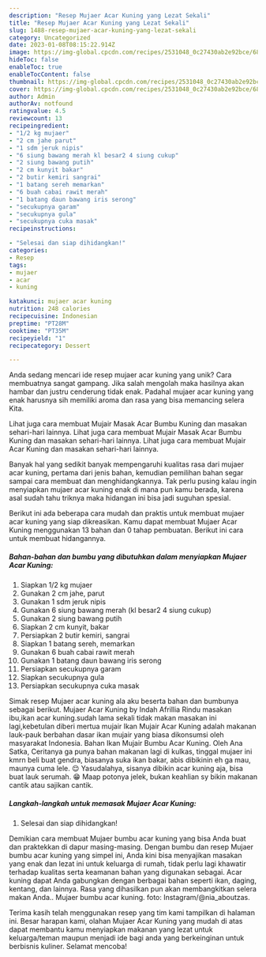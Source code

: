 ```yaml
---
description: "Resep Mujaer Acar Kuning yang Lezat Sekali"
title: "Resep Mujaer Acar Kuning yang Lezat Sekali"
slug: 1488-resep-mujaer-acar-kuning-yang-lezat-sekali
category: Uncategorized
date: 2023-01-08T08:15:22.914Z
image: https://img-global.cpcdn.com/recipes/2531048_0c27430ab2e92bce/680x482cq70/mujaer-acar-kuning-foto-resep-utama.jpg
hideToc: false
enableToc: true
enableTocContent: false
thumbnail: https://img-global.cpcdn.com/recipes/2531048_0c27430ab2e92bce/680x482cq70/mujaer-acar-kuning-foto-resep-utama.jpg
cover: https://img-global.cpcdn.com/recipes/2531048_0c27430ab2e92bce/680x482cq70/mujaer-acar-kuning-foto-resep-utama.jpg
author: Admin
authorAv: notfound
ratingvalue: 4.5
reviewcount: 13
recipeingredient:
- "1/2 kg mujaer"
- "2 cm jahe parut"
- "1 sdm jeruk nipis"
- "6 siung bawang merah kl besar2 4 siung cukup"
- "2 siung bawang putih"
- "2 cm kunyit bakar"
- "2 butir kemiri sangrai"
- "1 batang sereh memarkan"
- "6 buah cabai rawit merah"
- "1 batang daun bawang iris serong"
- "secukupnya garam"
- "secukupnya gula"
- "secukupnya cuka masak"
recipeinstructions:

- "Selesai dan siap dihidangkan!"
categories:
- Resep
tags:
- mujaer
- acar
- kuning

katakunci: mujaer acar kuning 
nutrition: 248 calories
recipecuisine: Indonesian
preptime: "PT28M"
cooktime: "PT35M"
recipeyield: "1"
recipecategory: Dessert

---
```





Anda sedang mencari ide resep mujaer acar kuning yang unik? Cara membuatnya sangat gampang. Jika salah mengolah maka hasilnya akan hambar dan justru cenderung tidak enak. Padahal mujaer acar kuning yang enak harusnya sih memiliki aroma dan rasa yang bisa memancing selera Kita.





Lihat juga cara membuat Mujair Masak Acar Bumbu Kuning dan masakan sehari-hari lainnya. Lihat juga cara membuat Mujair Masak Acar Bumbu Kuning dan masakan sehari-hari lainnya. Lihat juga cara membuat Mujair Acar Kuning dan masakan sehari-hari lainnya.

Banyak hal yang sedikit banyak mempengaruhi kualitas rasa dari mujaer acar kuning, pertama dari jenis bahan, kemudian pemilihan bahan segar sampai cara membuat dan menghidangkannya. Tak perlu pusing kalau ingin menyiapkan mujaer acar kuning enak di mana pun kamu berada, karena asal sudah tahu triknya maka hidangan ini bisa jadi suguhan spesial.






Berikut ini ada beberapa cara mudah dan praktis untuk membuat mujaer acar kuning yang siap dikreasikan. Kamu dapat membuat Mujaer Acar Kuning menggunakan 13 bahan dan 0 tahap pembuatan. Berikut ini cara untuk membuat hidangannya.

<!--inarticleads1-->

##### Bahan-bahan dan bumbu yang dibutuhkan dalam menyiapkan Mujaer Acar Kuning:

1. Siapkan 1/2 kg mujaer
1. Gunakan 2 cm jahe, parut
1. Gunakan 1 sdm jeruk nipis
1. Gunakan 6 siung bawang merah (kl besar2 4 siung cukup)
1. Gunakan 2 siung bawang putih
1. Siapkan 2 cm kunyit, bakar
1. Persiapkan 2 butir kemiri, sangrai
1. Siapkan 1 batang sereh, memarkan
1. Gunakan 6 buah cabai rawit merah
1. Gunakan 1 batang daun bawang iris serong
1. Persiapkan secukupnya garam
1. Siapkan secukupnya gula
1. Persiapkan secukupnya cuka masak


Simak resep Mujaer acar kuning ala aku beserta bahan dan bumbunya sebagai berikut. Mujaer Acar Kuning by Indah Afrillia Rindu masakan ibu,ikan acar kuning.sudah lama sekali tidak makan masakan ini lagi,kebetulan diberi mertua mujair Ikan Mujair Acar Kuning adalah makanan lauk-pauk berbahan dasar ikan mujair yang biasa dikonsumsi oleh masyarakat Indonesia. Bahan Ikan Mujair Bumbu Acar Kuning. Oleh Ana Satka, Ceritanya ga punya bahan makanan lagi di kulkas, tinggal mujaer ini kmrn beli buat gendra, biasanya suka ikan bakar, abis dibikinin eh ga mau, maunya cuma lele. 😌 Yasudalahya, sisanya dibikin acar kuning aja, bisa buat lauk serumah. 😁 Maap potonya jelek, bukan keahlian sy bikin makanan cantik atau sajikan cantik. 

<!--inarticleads2-->

##### Langkah-langkah untuk memasak Mujaer Acar Kuning:


1. Selesai dan siap dihidangkan!

Demikian cara membuat Mujaer bumbu acar kuning yang bisa Anda buat dan praktekkan di dapur masing-masing. Dengan bumbu dan resep Mujaer bumbu acar kuning yang simpel ini, Anda kini bisa menyajikan masakan yang enak dan lezat ini untuk keluarga di rumah, tidak perlu lagi khawatir terhadap kualitas serta keamanan bahan yang digunakan sebagai. Acar kuning dapat Anda gabungkan dengan berbagai bahan seperti ikan, daging, kentang, dan lainnya. Rasa yang dihasilkan pun akan membangkitkan selera makan Anda.. Mujaer bumbu acar kuning. foto: Instagram/@nia_aboutzas. 

Terima kasih telah menggunakan resep yang tim kami tampilkan di halaman ini. Besar harapan kami, olahan Mujaer Acar Kuning yang mudah di atas dapat membantu kamu menyiapkan makanan yang lezat untuk keluarga/teman maupun menjadi ide bagi anda yang berkeinginan untuk berbisnis kuliner. Selamat mencoba!
